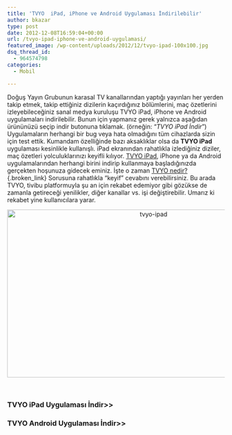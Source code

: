 ```yaml
---
title: 'TVYO  iPad, iPhone ve Android Uygulaması İndirilebilir'
author: bkazar
type: post
date: 2012-12-08T16:59:04+00:00
url: /tvyo-ipad-iphone-ve-android-uygulamasi/
featured_image: /wp-content/uploads/2012/12/tvyo-ipad-100x100.jpg
dsq_thread_id:
  - 964574798
categories:
  - Mobil

---
```

Doğuş Yayın Grubunun karasal TV kanallarından yaptığı yayınları her yerden takip etmek, takip ettiğiniz dizilerin kaçırdığınız bölümlerini, maç özetlerini izleyebileceğiniz sanal medya kuruluşu TVYO iPad, iPhone ve Android uygulamaları indirilebilir. Bunun için yapmanız gerek yalnızca aşağıdan ürününüzü seçip indir butonuna tıklamak. (örneğin: “_TVYO iPad İndir_”) Uygulamaların herhangi bir bug veya hata olmadığını tüm cihazlarda sizin için test ettik. Kumandam özelliğinde bazı aksaklıklar olsa da **TVYO iPad** uygulaması kesinlikle kullanışlı. iPad ekranından rahatlıkla izlediğiniz diziler, maç özetleri yolculuklarınızı keyifli kılıyor. <span style="text-decoration: underline;">TVYO iPad</span>, iPhone ya da Android uygulamalarından herhangi birini indirip kullanmaya başladığınızda gerçekten hoşunuza gidecek eminiz. İşte o zaman [TVYO nedir?][1]{.broken_link} Sorusuna rahatlıkla “keyif” cevabını verebilirsiniz. Bu arada TVYO, tivibu platformuyla şu an için rekabet edemiyor gibi gözükse de zamanla getireceği yenilikler, diğer kanallar vs. işi değiştirebilir. Umarız ki rekabet yine kullanıcılara yarar.

<p style="text-align: center;">
  <img class="aligncenter  wp-image-9742" title="tvyo-ipad" src="https://www.murekkep.org/wp-content/uploads/2012/12/tvyo-ipad.jpg" alt="tvyo-ipad" width="662" height="389" srcset="https://www.murekkep.org/wp-content/uploads/2012/12/tvyo-ipad.jpg 827w, https://www.murekkep.org/wp-content/uploads/2012/12/tvyo-ipad-400x235.jpg 400w, https://www.murekkep.org/wp-content/uploads/2012/12/tvyo-ipad-50x29.jpg 50w, https://www.murekkep.org/wp-content/uploads/2012/12/tvyo-ipad-125x73.jpg 125w, https://www.murekkep.org/wp-content/uploads/2012/12/tvyo-ipad-300x176.jpg 300w, https://www.murekkep.org/wp-content/uploads/2012/12/tvyo-ipad-519x305.jpg 519w" sizes="(max-width: 662px) 100vw, 662px" />
</p>

&nbsp;

### TVYO iPad Uygulaması İndir>>

### TVYO Android Uygulaması İndir>>

&nbsp;

 [1]: https://www.murekkep.org/tvyo-nedir-ne-degildir-9505 "tvyo nedir"